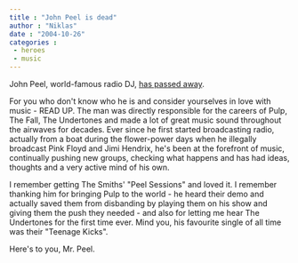 ```yaml
---
title : "John Peel is dead"
author : "Niklas"
date : "2004-10-26"
categories : 
 - heroes
 - music
---
```


John Peel, world-famous radio DJ, [has passed away](http://www.bbc.co.uk/radio1/news/altnews/041026_john_peel.shtml).

For you who don't know who he is and consider yourselves in love with music - READ UP. The man was directly responsible for the careers of Pulp, The Fall, The Undertones and made a lot of great music sound throughout the airwaves for decades. Ever since he first started broadcasting radio, actually from a boat during the flower-power days when he illegally broadcast Pink Floyd and Jimi Hendrix, he's been at the forefront of music, continually pushing new groups, checking what happens and has had ideas, thoughts and a very active mind of his own.

I remember getting The Smiths' "Peel Sessions" and loved it. I remember thanking him for bringing Pulp to the world - he heard their demo and actually saved them from disbanding by playing them on his show and giving them the push they needed - and also for letting me hear The Undertones for the first time ever. Mind you, his favourite single of all time was their "Teenage Kicks".

Here's to you, Mr. Peel.
